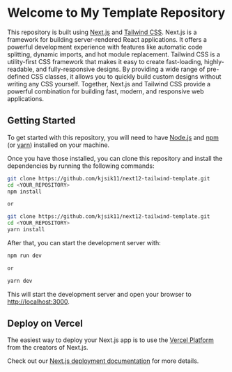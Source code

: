 # Welcome to My Template Repository
This repository is built using [Next.js](https://nextjs.org/) and [Tailwind CSS](https://tailwindcss.com/).
Next.js is a framework for building server-rendered React applications. It offers a powerful development experience with features like automatic code splitting, dynamic imports, and hot module replacement.
Tailwind CSS is a utility-first CSS framework that makes it easy to create fast-loading, highly-readable, and fully-responsive designs. By providing a wide range of pre-defined CSS classes, it allows you to quickly build custom designs without writing any CSS yourself.
Together, Next.js and Tailwind CSS provide a powerful combination for building fast, modern, and responsive web applications.
## Getting Started

To get started with this repository, you will need to have [Node.js](https://nodejs.org/) and [npm](https://www.npmjs.com/) (or [yarn](https://yarnpkg.com/)) installed on your machine.

Once you have those installed, you can clone this repository and install the dependencies by running the following commands:

```bash
git clone https://github.com/kjsik11/next12-tailwind-template.git
cd <YOUR_REPOSITORY>
npm install

or

git clone https://github.com/kjsik11/next12-tailwind-template.git
cd <YOUR_REPOSITORY>
yarn install
```

After that, you can start the development server with:

```bash
npm run dev

or

yarn dev
```

This will start the development server and open your browser to [http://localhost:3000](http://localhost:3000).

## Deploy on Vercel

The easiest way to deploy your Next.js app is to use the [Vercel Platform](https://vercel.com/new?utm_medium=default-template&filter=next.js&utm_source=create-next-app&utm_campaign=create-next-app-readme) from the creators of Next.js.

Check out our [Next.js deployment documentation](https://nextjs.org/docs/deployment) for more details.
